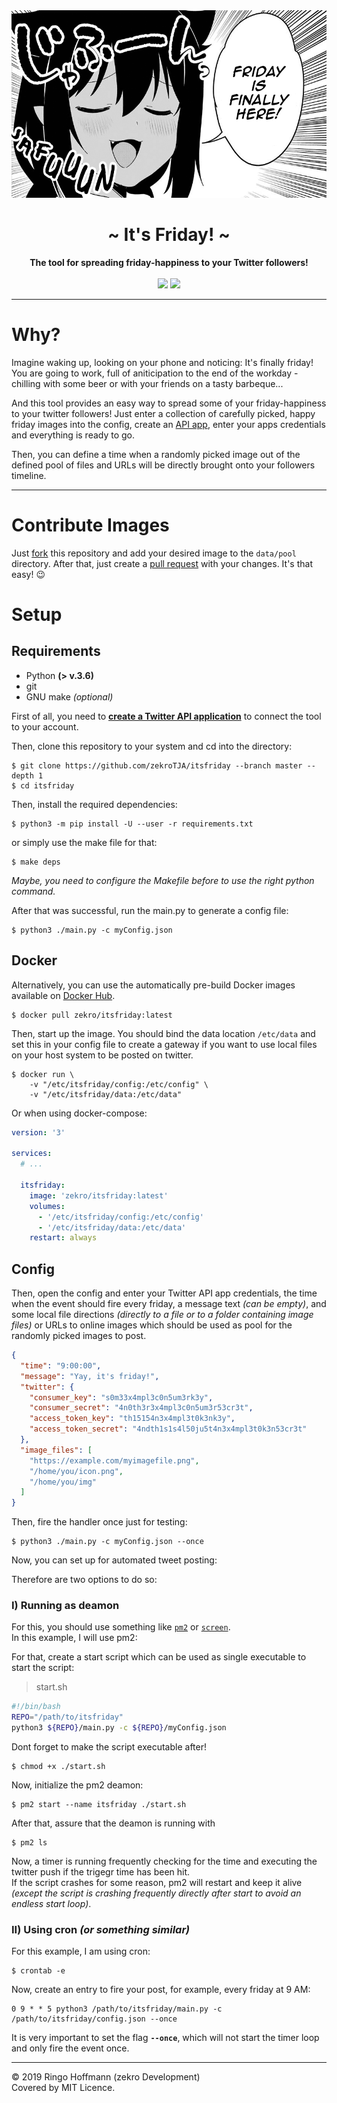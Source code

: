 <div align="center">
    <img src="data/pool/20201218_144633.jpg" height="300" />
    <h1>~ It's Friday! ~</h1>
    <strong>
        The tool for spreading friday-happiness to your Twitter followers!
    </strong><br><br>
    <a href="https://github.com/zekroTJA/itsfriday/actions/workflows/autopost.yml"><img src="https://github.com/zekroTJA/itsfriday/actions/workflows/autopost.yml/badge.svg"/></a>&nbsp;<a href="https://github.com/zekroTJA/itsfriday/releases"><img src="https://img.shields.io/github/v/release/zekrotja/itsfriday?include_prereleases"></a>
<br>
</div>

---

# Why?

Imagine waking up, looking on your phone and noticing: It's finally friday! You are going to work, full of aniticipation to the end of the workday - chilling with some beer or with your friends on a tasty barbeque...

And this tool provides an easy way to spread some of your friday-happiness to your twitter followers! Just enter a collection of carefully picked, happy friday images into the config, create an [API app](https://developer.twitter.com/en/apps), enter your apps credentials and everything is ready to go.

Then, you can define a time when a randomly picked image out of the defined pool of files and URLs will be directly brought onto your followers timeline.

---

# Contribute Images

Just [fork](https://docs.github.com/en/github/getting-started-with-github/fork-a-repo) this repository and add your desired image to the `data/pool` directory. After that, just create a [pull request](https://docs.github.com/en/github/collaborating-with-issues-and-pull-requests/creating-a-pull-request) with your changes. It's that easy! 😉

# Setup

## Requirements

- Python **(> v.3.6)**
- git
- GNU make *(optional)*

First of all, you need to [**create a Twitter API application**](https://developer.twitter.com/en/apps/create) to connect the tool to your account.

Then, clone this repository to your system and cd into the directory:

```
$ git clone https://github.com/zekroTJA/itsfriday --branch master --depth 1
$ cd itsfriday
```

Then, install the required dependencies:
```
$ python3 -m pip install -U --user -r requirements.txt
```
or simply use the make file for that:
```
$ make deps
```
*Maybe, you need to configure the Makefile before to use the right python command.*

After that was successful, run the main.py to generate a config file:
```
$ python3 ./main.py -c myConfig.json
```

## Docker

Alternatively, you can use the automatically pre-build Docker images available on [Docker Hub](https://hub.docker.com/r/zekro/itsfriday).

```
$ docker pull zekro/itsfriday:latest
```

Then, start up the image. You should bind the data location `/etc/data` and set this in your config file to create a gateway if you want to use local files on your host system to be posted on twitter.
```
$ docker run \
    -v "/etc/itsfriday/config:/etc/config" \
    -v "/etc/itsfriday/data:/etc/data"
```

Or when using docker-compose:
```yaml
version: '3'

services:
  # ...
  
  itsfriday:
    image: 'zekro/itsfriday:latest'
    volumes:
      - '/etc/itsfriday/config:/etc/config'
      - '/etc/itsfriday/data:/etc/data'
    restart: always
```

## Config

Then, open the config and enter your Twitter API app credentials, the time when the event should fire every friday, a message text *(can be empty)*, and some local file directions *(directly to a file or to a folder containing image files)* or URLs to online images which should be used as pool for the randomly picked images to post.
```json
{
  "time": "9:00:00",
  "message": "Yay, it's friday!",
  "twitter": {
    "consumer_key": "s0m33x4mpl3c0n5um3rk3y",
    "consumer_secret": "4n0th3r3x4mpl3c0n5um3r53cr3t",
    "access_token_key": "th15154n3x4mpl3t0k3nk3y",
    "access_token_secret": "4ndth1s1s4l50ju5t4n3x4mpl3t0k3n53cr3t"
  },
  "image_files": [
    "https://example.com/myimagefile.png",
    "/home/you/icon.png",
    "/home/you/img"
  ]
}
```

Then, fire the handler once just for testing:
```
$ python3 ./main.py -c myConfig.json --once
```

Now, you can set up for automated tweet posting:

Therefore are two options to do so:

### I) Running as deamon

For this, you should use something like [`pm2`](https://github.com/Unitech/pm2) or [`screen`](https://www.rackaid.com/blog/linux-screen-tutorial-and-how-to).  
In this example, I will use pm2:

For that, create a start script which can be used as single executable to start the script:
> start.sh
```bash
#!/bin/bash
REPO="/path/to/itsfriday"
python3 ${REPO}/main.py -c ${REPO}/myConfig.json
```

Dont forget to make the script executable after!
```
$ chmod +x ./start.sh
```

Now, initialize the pm2 deamon:
```
$ pm2 start --name itsfriday ./start.sh
```

After that, assure that the deamon is running with
```
$ pm2 ls
```

Now, a timer is running frequently checking for the time and executing the twitter push if the trigegr time has been hit.  
If the script crashes for some reason, pm2 will restart and keep it alive *(except the script is crashing frequently directly after start to avoid an endless start loop)*.

### II) Using cron *(or something similar)*

For this example, I am using cron:

```
$ crontab -e
```

Now, create an entry to fire your post, for example, every friday at 9 AM:
```
0 9 * * 5 python3 /path/to/itsfriday/main.py -c /path/to/itsfriday/config.json --once
```

It is very important to set the flag **`--once`**, which will not start the timer loop and only fire the event once.

---

© 2019 Ringo Hoffmann (zekro Development)  
Covered by MIT Licence.
